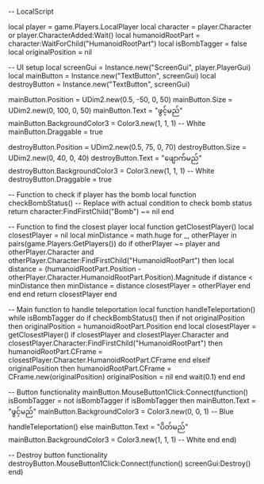 -- LocalScript

local player = game.Players.LocalPlayer
local character = player.Character or player.CharacterAdded:Wait()
local humanoidRootPart = character:WaitForChild("HumanoidRootPart")
local isBombTagger = false
local originalPosition = nil

-- UI setup
local screenGui = Instance.new("ScreenGui", player.PlayerGui)
local mainButton = Instance.new("TextButton", screenGui)
local destroyButton = Instance.new("TextButton", screenGui)

mainButton.Position = UDim2.new(0.5, -50, 0, 50)
mainButton.Size = UDim2.new(0, 100, 0, 50)
mainButton.Text = "ဖွင့်မည်"
mainButton.BackgroundColor3 = Color3.new(1, 1, 1) -- White
mainButton.Draggable = true

destroyButton.Position = UDim2.new(0.5, 75, 0, 70)
destroyButton.Size = UDim2.new(0, 40, 0, 40)
destroyButton.Text = "ဖျောက်မည်"
destroyButton.BackgroundColor3 = Color3.new(1, 1, 1) -- White
destroyButton.Draggable = true

-- Function to check if player has the bomb
local function checkBombStatus()
    -- Replace with actual condition to check bomb status
    return character:FindFirstChild("Bomb") ~= nil
end

-- Function to find the closest player
local function getClosestPlayer()
    local closestPlayer = nil
    local minDistance = math.huge
    for _, otherPlayer in pairs(game.Players:GetPlayers()) do
        if otherPlayer ~= player and otherPlayer.Character and otherPlayer.Character:FindFirstChild("HumanoidRootPart") then
            local distance = (humanoidRootPart.Position - otherPlayer.Character.HumanoidRootPart.Position).Magnitude
            if distance < minDistance then
                minDistance = distance
                closestPlayer = otherPlayer
            end
        end
    end
    return closestPlayer
end

-- Main function to handle teleportation
local function handleTeleportation()
    while isBombTagger do
        if checkBombStatus() then
            if not originalPosition then
                originalPosition = humanoidRootPart.Position
            end
            local closestPlayer = getClosestPlayer()
            if closestPlayer and closestPlayer.Character and closestPlayer.Character:FindFirstChild("HumanoidRootPart") then
                humanoidRootPart.CFrame = closestPlayer.Character.HumanoidRootPart.CFrame
            end
        elseif originalPosition then
            humanoidRootPart.CFrame = CFrame.new(originalPosition)
            originalPosition = nil
        end
        wait(0.1)
    end
end

-- Button functionality
mainButton.MouseButton1Click:Connect(function()
    isBombTagger = not isBombTagger
    if isBombTagger then
        mainButton.Text = "ဖွင့်မည်"
        mainButton.BackgroundColor3 = Color3.new(0, 0, 1) -- Blue
        handleTeleportation()
    else
        mainButton.Text = "ပိတ်မည်"
        mainButton.BackgroundColor3 = Color3.new(1, 1, 1) -- White
    end
end)

-- Destroy button functionality
destroyButton.MouseButton1Click:Connect(function()
    screenGui:Destroy()
end)
